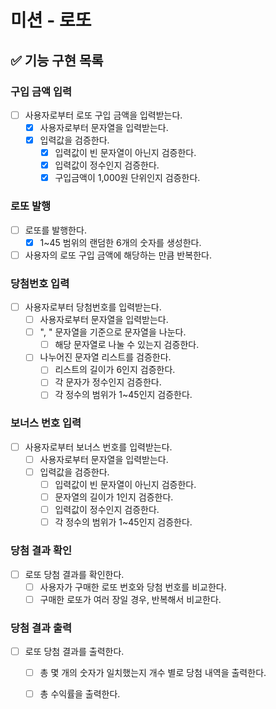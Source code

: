 # 미션 - 로또

## ✅ 기능 구현 목록

### 구입 금액 입력

- [ ] 사용자로부터 로또 구입 금액을 입력받는다.
  - [x] 사용자로부터 문자열을 입력받는다.
  - [x] 입력값을 검증한다.
    - [x] 입력값이 빈 문자열이 아닌지 검증한다.
    - [x] 입력값이 정수인지 검증한다.
    - [x] 구입금액이 1,000원 단위인지 검증한다.

### 로또 발행

- [ ] 로또를 발행한다.
  - [x] 1~45 범위의 랜덤한 6개의 숫자를 생성한다.
- [ ] 사용자의 로또 구입 금액에 해당하는 만큼 반복한다.

### 당첨번호 입력

- [ ] 사용자로부터 당첨번호를 입력받는다.
  - [ ] 사용자로부터 문자열을 입력받는다.
  - [ ] ", " 문자열을 기준으로 문자열을 나눈다.
    - [ ] 해당 문자열로 나눌 수 있는지 검증한다.
  - [ ] 나누어진 문자열 리스트를 검증한다.
    - [ ] 리스트의 길이가 6인지 검증한다.
    - [ ] 각 문자가 정수인지 검증한다.
    - [ ] 각 정수의 범위가 1~45인지 검증한다.

### 보너스 번호 입력

- [ ] 사용자로부터 보너스 번호를 입력받는다.
  - [ ] 사용자로부터 문자열을 입력받는다.
  - [ ] 입력값을 검증한다.
    - [ ] 입력값이 빈 문자열이 아닌지 검증한다.
    - [ ] 문자열의 길이가 1인지 검증한다.
    - [ ] 입력값이 정수인지 검증한다.
    - [ ] 각 정수의 범위가 1~45인지 검증한다.

### 당첨 결과 확인

- [ ] 로또 당첨 결과를 확인한다.
  - [ ] 사용자가 구매한 로또 번호와 당첨 번호를 비교한다.
  - [ ] 구매한 로또가 여러 장일 경우, 반복해서 비교한다.

### 당첨 결과 출력

- [ ] 로또 당첨 결과를 출력한다.
  - [ ] 총 몇 개의 숫자가 일치했는지 개수 별로 당첨 내역을 출력한다.
  - [ ] 총 수익률을 출력한다.


